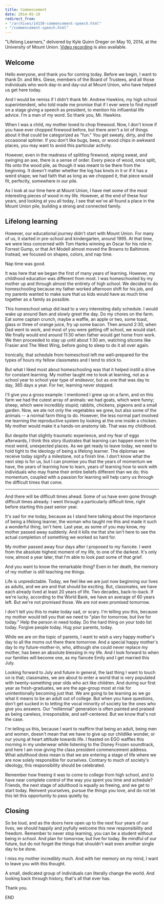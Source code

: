 ```yaml
---
title: Commencement
date: 2014-05-10
redirect_from:
- "/archives/14130-commencement-speech.html"
- "/commencement-speech.html"
---
```



"Lifelong Learners," delivered by Kyle Quinn Dreger on May 10, 2014, at the
University of Mount Union. [Video
recording](https://www.youtube.com/watch?v=I78OflS6hWc) is also available.  
 
## Welcome
 
Hello everyone, and thank you for coming today. Before we begin, I want to thank
Dr. and Mrs. Giese, members of the Board of Trustees, and all those individuals
who work day-in and day-out at Mount Union, who have helped us get here today.
 
And I would be remiss if I didn't thank Mr. Andrew Hawkins, my high school
superintendent, who told made me promise that if I ever were to find myself on a
stage giving a speech as president, to mention his influential life advice. I'm
a man of my word. So thank you, Mr. Hawkins.
 
 
When I was a child, my mother loved to chop firewood. Now, I don't know if you
have ever chopped firewood before, but there aren't a lot of things about it
that could be categorized as "fun." You get sweaty, dirty, and the occasional
splinter. If you don't like bugs, bees, or wood chips in awkward places, you may
want to avoid this particular activity.
 
However, even in the madness of splitting firewood, wiping sweat, and swinging
an axe, there is a sense of order. Every piece of wood, once split, fits onto
the wood pile, as though it was meant to be there from the beginning. It doesn't
matter whether the log has knots in it or if it has a weird shape; we had faith
that as long as we chopped it, that piece would fit, perfectly, somewhere in our
pile.
 
As I look at our time here at Mount Union, I have met some of the most
interesting pieces of wood in my life. However, at the end of these four years,
and looking at you all today, I see that we've all found a place in the Mount
Union pile, building a strong and connected family.
 
## Lifelong learning
 
However, our educational journey didn't start with Mount Union. For many of us,
it started in pre-school and kindergarten, around 1995. At that time, we were
less concerned with Tom Hanks winning an Oscar for his role in Forrest Gump, or
that Art Modell almost moved the Browns to Baltimore. Instead, we focused on
shapes, colors, and nap time.
 
Nap time was good.
 
It was here that we began the first of many years of learning. However, my
childhood education was different from most. I was homeschooled by my mother up
and through almost the entirety of high school. We decided to do homeschooling
because my father worked afternoon shift for his job, and my parents wanted to
make sure that us kids would have as much time together as a family as possible.
 
This homeschool setup did lead to a very interesting daily schedule. I would
wake up around 9am and slowly greet the day. Do my chores on the farm. Eat some
captain crunch, maybe a waffle, an apple or two, some toast, glass or three of
orange juice, fry up some bacon. Then around 2:30, when Dad went to work, and
most of you were getting off school, we would start. We finally would end around
11:30 when father would get home from work. We then proceeded to stay up until
about 1:30 am, watching sitcoms like Frasier and The West Wing, before going to
sleep to do it all over again.
 
Ironically, that schedule from homeschool left me well-prepared for the types of
hours my fellow classmates and I tend to stick to.
 
But what I liked most about homeschooling was that it helped instill a drive for
constant learning. My mother taught me to look at learning, not as a school year
to school year type of endeavor, but as one that was day to day, 365 days a
year. For her, learning never stopped.
 
I'll give you a gross example: I mentioned I grew up on a farm, and on this farm
we had the cutest array of animals: we had goats, which were funny; sheep, which
were incredibly stupid; rabbits, chickens, pigeons and a small garden. Now, we
ate not only the vegetables we grew, but also some of the animals -- a normal
farm thing to do. However, the less normal part involved me learning the
reproductive system by looking at the one inside a chicken. My mother would make
it a hands-on anatomy lab. That was my childhood.
 
But despite that slightly traumatic experience, and my fear of eggs afterwards,
I think this story illustrates that learning can happen even in the most weird,
unexpected places. As we get ready to leave today, we need to hold tight to the
ideology of being a lifelong learner. The diplomas we receive today signify a
milestone, not a finish line. I don't know what the next step is for us, but I
can promise you that the years of momentum we have, the years of learning how to
learn, years of learning how to work with individuals who may frame their entire
beliefs different than we do;
this momentum, coupled with a passion for learning will help carry us through
the difficult times that come.

---
 
And there will be difficult times ahead. Some of us have even gone through
difficult times already. I went through a particularly difficult time, right
before starting this past senior year.
 
It's sad for me today, because as I stand here talking about the importance of
being a lifelong learner, the woman who taught me this and made it such a
wonderful thing, isn't here. Last year, as some of you may know, my mother
passed away suddenly. And it kills me that she isn't here to see the actual
completion of something we worked so hard for.
 
My mother passed away four days after I proposed to my fiancée. I went from the
absolute highest moment of my life, to one of the darkest. It's only now, almost
a year later, that I'm able to look past some of that grief.
 
And you want to know the remarkable thing? Even in her death, the memory of my
mother is still teaching me things.  
 
Life is unpredictable. Today, we feel like we are just now beginning our lives
as adults, and we are and that should be exciting. But, classmates, we have each
already lived at least 20 years of life. Two decades, back-to-back. If we're
lucky, according to the World Bank, we have an average of 60 years left. But
we're not promised those. We are not even promised tomorrow.
 
I don't tell you this to make today sad, or scary. I'm telling you this, because
my mother would tell you that we need to "plan for tomorrow, but live for
today." Help the person in need today. Do the hard thing on your todo list
today. Forgive people today. Hug your parents, today.
 
While we are on the topic of parents, I want to wish a very happy mother's day
to all the moms out there there tomorrow. And a special happy mother's day to my
future-mother-in, who, although she could never replace my mother, has been an
absolute blessing in my life. And I look forward to when our families will
become one, as my fiancée Emily and I get married this July.
 
Looking forward to July and future in general, the last thing I want to touch on
is that; classmates, we are about to enter a world that is very populated with
twenty-something year olds who act like children. And during our first year as
fresh-graduates, we are the age-group most at risk for unintentionally becoming
just that. We are going to be learning as we go what it means to be an adult out
of college. But when you have questions, don't get sucked in to letting the
vocal minority of society be the ones who give you answers. Our "millennial"
generation is often painted and praised as being careless, irresponsible, and
self-centered. But we know that's not the case.
 
I'm telling us this, because I want to reaffirm that being an adult, being men
and women, doesn't mean that we have to give up our childlike wonder, or our
young at heart attitude towards life. I feasted on EGO waffles this morning in
my underwear while listening to the Disney Frozen soundtrack, and here I am now
giving the class president commencement address. What adulthood does mean is
that we are entering a stage of life where we are now solely responsible for
ourselves. Contrary to much of society's ideology, this responsibility should be
celebrated.
 
Remember how freeing it was to come to college from high school, and to have
near complete control of the way you spent you time and schedule? Friends, the
next stage of adulthood is equally as freeing, and we get to start today.
Reinvent yourselves, pursue the things you love, and do not let this let this
opportunity to pass quietly by.
 
## Closing
 
So be loud, and as the doors here open up to the next four years of our lives,
we should happily and joyfully welcome this new responsibility and freedom.
Remember to never stop learning, you can be a student without being in school.
And plan for tomorrow, but live for today. Be mindful of our future, but do not
forget the things that shouldn't wait even another single day to be done.
 
I miss my mother incredibly much. And with her memory on my mind, I want to
leave you with this thought.
 
A small, dedicated group of individuals can literally change the world. And
looking back through history, that's all that ever has.
 
Thank you.
 
END
 


